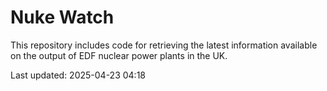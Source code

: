 # Nuke Watch

This repository includes code for retrieving the latest information available on the output of EDF nuclear power plants in the UK.

Last updated: 2025-04-23 04:18